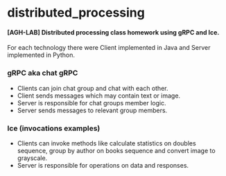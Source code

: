 # distributed_processing
#### [AGH-LAB] Distributed processing class homework using gRPC and Ice.

For each technology there were Client implemented in Java and Server implemented in Python. <br>

### gRPC aka chat gRPC
- Clients can join chat group and chat with each other.
- Client sends messages which may contain text or image.
- Server is responsible for chat groups member logic.
- Server sends messages to relevant group members.

### Ice (invocations examples)
- Clients can invoke methods like calculate statistics on doubles sequence, group by author on books sequence and convert image to grayscale.
- Server is responsible for operations on data and responses.
